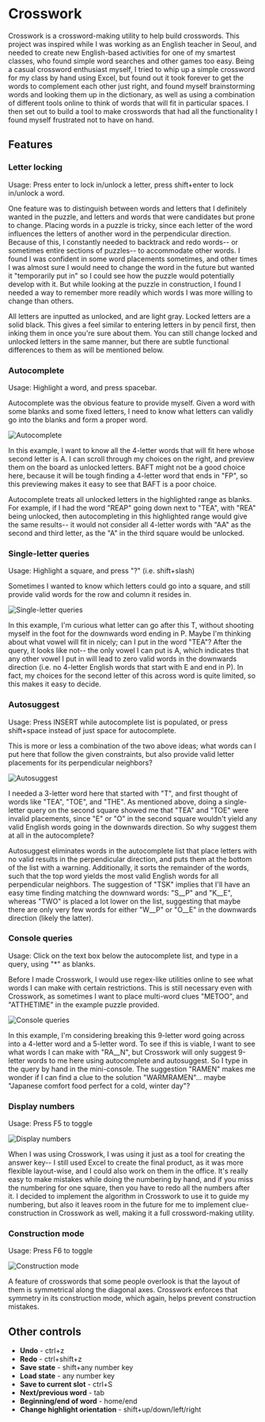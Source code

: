 # Crosswork

Crosswork is a crossword-making utility to help build crosswords. This project was inspired while I was working as an English teacher in Seoul, and needed to create new English-based activities for one of my smartest classes, who found simple word searches and other games too easy. Being a casual crossword enthusiast myself, I tried to whip up a simple crossword for my class by hand using Excel, but found out it took forever to get the words to complement each other just right, and found myself brainstorming words and looking them up in the dictionary, as well as using a combination of different tools online to think of words that will fit in particular spaces. I then set out to build a tool to make crosswords that had all the functionality I found myself frustrated not to have on hand.

## Features

### Letter locking

Usage: Press enter to lock in/unlock a letter, press shift+enter to lock in/unlock a word.

One feature was to distinguish between words and letters that I definitely wanted in the puzzle, and letters and words that were candidates but prone to change. Placing words in a puzzle is tricky, since each letter of the word influences the letters of another word in the perpendicular direction. Because of this, I constantly needed to backtrack and redo words-- or sometimes entire sections of puzzles-- to accommodate other words. I found I was confident in some word placements sometimes, and other times I was almost sure I would need to change the word in the future but wanted it "temporarily put in" so I could see how the puzzle would potentially develop with it. But while looking at the puzzle in construction, I found I needed a way to remember more readily which words I was more willing to change than others.

All letters are inputted as unlocked, and are light gray. Locked letters are a solid black. This gives a feel similar to entering letters in by pencil first, then inking them in once you're sure about them. You can still change locked and unlocked letters in the same manner, but there are subtle functional differences to them as will be mentioned below.

### Autocomplete

Usage: Highlight a word, and press spacebar.

Autocomplete was the obvious feature to provide myself. Given a word with some blanks and some fixed letters, I need to know what letters can validly go into the blanks and form a proper word.

![Autocomplete](http://www.moonrabbitgames.net/misc/1.png)

In this example, I want to know all the 4-letter words that will fit here whose second letter is A. I can scroll through my choices on the right, and preview them on the board as unlocked letters. BAFT might not be a good choice here, because it will be tough finding a 4-letter word that ends in "FP", so this previewing makes it easy to see that BAFT is a poor choice.

Autocomplete treats all unlocked letters in the highlighted range as blanks. For example, if I had the word "REAP" going down next to "TEA", with "REA" being unlocked, then autocompleting in this highlighted range would give the same results-- it would not consider all 4-letter words with "AA" as the second and third letter, as the "A" in the third square would be unlocked. 

### Single-letter queries

Usage: Highlight a square, and press "?" (i.e. shift+slash)

Sometimes I wanted to know which letters could go into a square, and still provide valid words for the row and column it resides in.

![Single-letter queries](http://www.moonrabbitgames.net/misc/2.png)

In this example, I'm curious what letter can go after this T, without shooting myself in the foot for the downwards word ending in P. Maybe I'm thinking about what vowel will fit in nicely; can I put in the word "TEA"? After the query, it looks like not-- the only vowel I can put is A, which indicates that any other vowel I put in will lead to zero valid words in the downwards direction (i.e. no 4-letter English words that start with E and end in P). In fact, my choices for the second letter of this across word is quite limited, so this makes it easy to decide.

### Autosuggest

Usage: Press INSERT while autocomplete list is populated, or press shift+space instead of just space for autocomplete.

This is more or less a combination of the two above ideas; what words can I put here that follow the given constraints, but also provide valid letter placements for its perpendicular neighbors?

![Autosuggest](http://www.moonrabbitgames.net/misc/3.png)

I needed a 3-letter word here that started with "T", and first thought of words like "TEA", "TOE", and "THE". As mentioned above, doing a single-letter query on the second square showed me that "TEA" and "TOE" were invalid placements, since "E" or "O" in the second square wouldn't yield any valid English words going in the downwards direction. So why suggest them at all in the autocomplete?

Autosuggest eliminates words in the autocomplete list that place letters with no valid results in the perpendicular direction, and puts them at the bottom of the list with a warning. Additionally, it sorts the remainder of the words, such that the top word yields the most valid English words for all perpendicular neighbors. The suggestion of "TSK" implies that I'll have an easy time finding matching the downward words: "S__P" and "K__E", whereas "TWO" is placed a lot lower on the list, suggesting that maybe there are only very few words for either "W__P" or "O__E" in the downwards direction (likely the latter).

### Console queries

Usage: Click on the text box below the autocomplete list, and type in a query, using "*" as blanks.

Before I made Crosswork, I would use regex-like utilities online to see what words I can make with certain restrictions. This is still necessary even with Crosswork, as sometimes I want to place multi-word clues "METOO", and "ATTHETIME" in the example puzzle provided.

![Console queries](http://www.moonrabbitgames.net/misc/4.png)

In this example, I'm considering breaking this 9-letter word going across into a 4-letter word and a 5-letter word. To see if this is viable, I want to see what words I can make with "RA__N", but Crosswork will only suggest 9-letter words to me here using autocomplete and autosuggest. So I type in the query by hand in the mini-console. The suggestion "RAMEN" makes me wonder if I can find a clue to the solution "WARMRAMEN"... maybe "Japanese comfort food perfect for a cold, winter day"?

### Display numbers

Usage: Press F5 to toggle

![Display numbers](http://www.moonrabbitgames.net/misc/5.png)

When I was using Crosswork, I was using it just as a tool for creating the answer key-- I still used Excel to create the final product, as it was more flexible layout-wise, and I could also work on them in the office. It's really easy to make mistakes while doing the numbering by hand, and if you miss the numbering for one square, then you have to redo all the numbers after it. I decided to implement the algorithm in Crosswork to use it to guide my numbering, but also it leaves room in the future for me to implement clue-construction in Crosswork as well, making it a full crossword-making utility.

### Construction mode

Usage: Press F6 to toggle

![Construction mode](http://www.moonrabbitgames.net/misc/6.png)

A feature of crosswords that some people overlook is that the layout of them is symmetrical along the diagonal axes. Crosswork enforces that symmetry in its construction mode, which again, helps prevent construction mistakes.

## Other controls

* **Undo** - ctrl+z
* **Redo** - ctrl+shift+z
* **Save state** - shift+any number key
* **Load state** - any number key
* **Save to current slot** - ctrl+S
* **Next/previous word** - tab
* **Beginning/end of word** - home/end
* **Change highlight orientation** - shift+up/down/left/right
